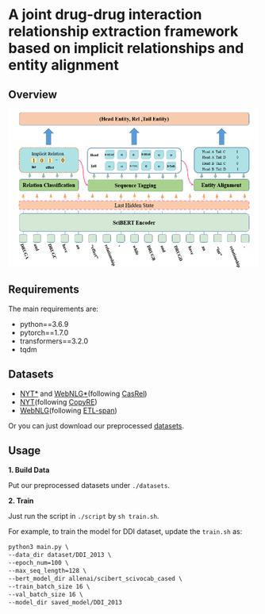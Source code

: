 # A joint drug-drug interaction relationship extraction framework based on implicit relationships and entity alignment

## Overview

 ![image](img/IREA_model_.png)

## Requirements

The main requirements are:

  - python==3.6.9
  - pytorch==1.7.0
  - transformers==3.2.0
  - tqdm

## Datasets

- [NYT*](https://github.com/weizhepei/CasRel/tree/master/data/NYT) and [WebNLG*](https://github.com/weizhepei/CasRel/tree/master/data/WebNLG)(following [CasRel](https://github.com/weizhepei/CasRel))
- [NYT](https://drive.google.com/file/d/1kAVwR051gjfKn3p6oKc7CzNT9g2Cjy6N/view)(following [CopyRE](https://github.com/xiangrongzeng/copy_re))
- [WebNLG](https://github.com/yubowen-ph/JointER/tree/master/dataset/WebNLG/data)(following [ETL-span](https://github.com/yubowen-ph/JointER))

Or you can just download our preprocessed [datasets](https://drive.google.com/file/d/1hpUedGxzpg6lyNemClfMCeTXeaBBQ1u7/view?usp=sharing).

## Usage

**1. Build Data**

Put our preprocessed datasets under `./datasets`.

**2. Train**

Just run the script in `./script` by `sh train.sh`.

For example, to train the model for DDI dataset, update the `train.sh` as:

```
python3 main.py \
--data_dir dataset/DDI_2013 \
--epoch_num=100 \
--max_seq_length=128 \
--bert_model_dir allenai/scibert_scivocab_cased \
--train_batch_size 16 \
--val_batch_size 16 \
--model_dir saved_model/DDI_2013
```

